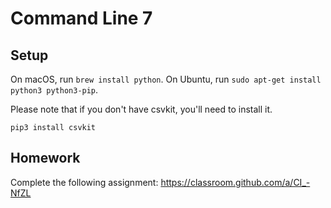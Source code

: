 # Command Line 7

## Setup

On macOS, run `brew install python`. On Ubuntu, run `sudo apt-get install python3 python3-pip`.

Please note that if you don't have csvkit, you'll need to install it.

```
pip3 install csvkit
```

## Homework

Complete the following assignment: https://classroom.github.com/a/CI_-NfZL
